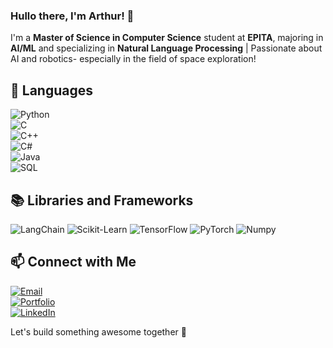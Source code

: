 ### Hullo there, I'm Arthur! 👋

I'm a **Master of Science in Computer Science** student at **EPITA**, majoring in **AI/ML** and specializing in **Natural Language Processing** | Passionate about AI and robotics- especially in the field of space exploration!

## 🔧 Languages

<div align="left">
  
![Python](https://img.shields.io/badge/-Python-1a3b3b?&logo=Python&logoColor=white)  
![C](https://img.shields.io/badge/-C-f89a36?&logo=C&logoColor=white)  
![C++](https://img.shields.io/badge/-C++-f8c039?&logo=C%2B%2B&logoColor=white)  
![C#](https://img.shields.io/badge/-C%23-ee4c2c?&logo=Csharp&logoColor=white)  
![Java](https://img.shields.io/badge/-Java-007396?&logo=Java&logoColor=white)  
![SQL](https://img.shields.io/badge/-SQL-4d77cf?&logo=MySQL&logoColor=white)  
  
</div>

## 📚 Libraries and Frameworks

<div align="left">
  
  ![LangChain](https://img.shields.io/badge/-LangChain-1a3b3b?&logo=LangChain&logoColor=white)
  ![Scikit-Learn](https://img.shields.io/badge/-Scikit--Learn-f89a36?&logo=Scikit-Learn&logoColor=white)
  ![TensorFlow](https://img.shields.io/badge/-TensorFlow-f8c039?&logo=TensorFlow&logoColor=white)
  ![PyTorch](https://img.shields.io/badge/-PyTorch-ee4c2c?&logo=PyTorch&logoColor=white)
  ![Numpy](https://img.shields.io/badge/-Numpy-4d77cf?&logo=Numpy&logoColor=white)
  
</div>

## 📫 Connect with Me

<div align="left">
  
  [![Email](https://img.shields.io/badge/Email-aguelennoc@gmail.com-B8001F?style=for-the-badge)](mailto:aguelennoc@gmail.com)  
  [![Portfolio](https://img.shields.io/badge/Portfolio-guelennoc.com-FCFAEE?style=for-the-badge)](https://www.guelennoc.com)  
  [![LinkedIn](https://img.shields.io/badge/LinkedIn-arthurguelennoc-507687?style=for-the-badge)](https://www.linkedin.com/in/arthur-guelennoc)  
  
</div>

Let's build something awesome together 🚀
